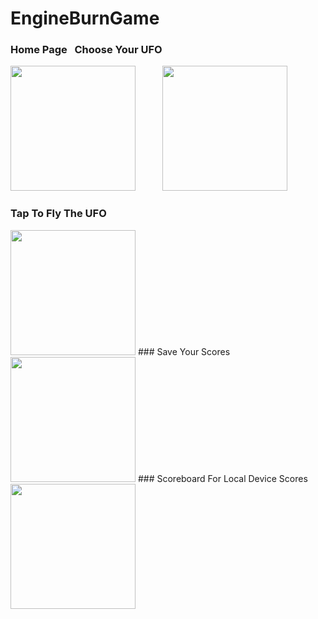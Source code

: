 # EngineBurnGame

### Home Page &nbsp; Choose Your UFO
<img src="https://i.imgur.com/v9K5TxN.png" height="200"> &nbsp;&nbsp;&nbsp;&nbsp;&nbsp;&nbsp;&nbsp;&nbsp;&nbsp; <img src="https://i.imgur.com/Z9Ns2Iv.png" height="200"> 
### Tap To Fly The UFO
<img src="https://i.imgur.com/B7NQKAQ.png" height="200"> 
### Save Your Scores
<img src="https://i.imgur.com/qKheWd1.png" height="200"> 
### Scoreboard For Local Device Scores
<img src="https://i.imgur.com/c3aSrO0.png" height="200">
